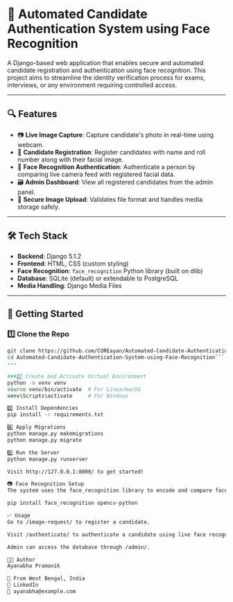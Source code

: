 # 🧠 Automated Candidate Authentication System using Face Recognition

A Django-based web application that enables secure and automated candidate registration and authentication using face recognition. This project aims to streamline the identity verification process for exams, interviews, or any environment requiring controlled access.

---

## 🔍 Features

- 📷 **Live Image Capture**: Capture candidate's photo in real-time using webcam.
- 📝 **Candidate Registration**: Register candidates with name and roll number along with their facial image.
- 🧠 **Face Recognition Authentication**: Authenticate a person by comparing live camera feed with registered facial data.
- 🗃️ **Admin Dashboard**: View all registered candidates from the admin panel.
- 🔐 **Secure Image Upload**: Validates file format and handles media storage safely.

---

## 🛠️ Tech Stack

- **Backend**: Django 5.1.2
- **Frontend**: HTML, CSS (custom styling)
- **Face Recognition**: `face_recognition` Python library (built on dlib)
- **Database**: SQLite (default) or extendable to PostgreSQL
- **Media Handling**: Django Media Files

---

## 🚀 Getting Started

### 1️⃣ Clone the Repo

```bash
git clone https://github.com/COREayan/Automated-Candidate-Authentication-System-using-Face-Recognition.git
cd Automated-Candidate-Authentication-System-using-Face-Recognition```
---

###2️⃣ Create and Activate Virtual Environment
python -m venv venv
source venv/bin/activate  # For Linux/macOS
venv\Scripts\activate     # For Windows

3️⃣ Install Dependencies
pip install -r requirements.txt

4️⃣ Apply Migrations
python manage.py makemigrations
python manage.py migrate

5️⃣ Run the Server
python manage.py runserver

Visit http://127.0.0.1:8000/ to get started!

📷 Face Recognition Setup
The system uses the face_recognition library to encode and compare faces. Make sure your webcam is connected. You may need to install additional system packages for dlib.

pip install face_recognition opencv-python

✅ Usage
Go to /image-request/ to register a candidate.

Visit /authenticate/ to authenticate a candidate using live face recognition.

Admin can access the database through /admin/.

🧑‍💻 Author
Ayanabha Pramanik

📍 From West Bengal, India
🔗 LinkedIn
📧 ayanabha@example.com
